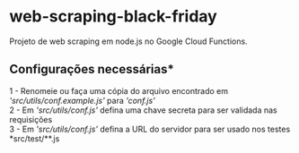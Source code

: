 # web-scraping-black-friday
Projeto de web scraping em node.js no Google Cloud Functions.

## Configurações necessárias*
1 - Renomeie ou faça uma cópia do arquivo encontrado em *'src/utils/conf.example.js'* para *'conf.js'*<br>
2 - Em *'src/utils/conf.js'* defina uma chave secreta para ser validada nas requisições<br>
3 - Em *'src/utils/conf.js'* defina a URL do servidor para ser usado nos testes *src/test/**.js<br>
